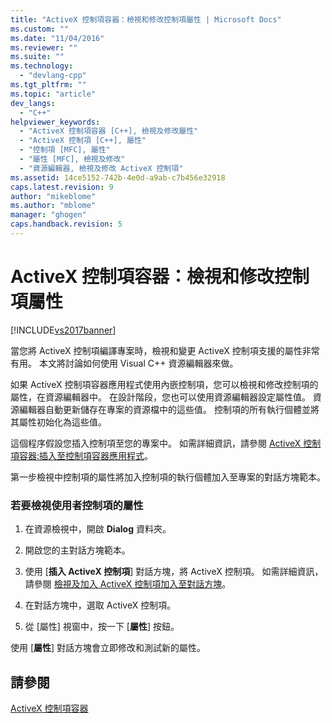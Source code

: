 ```yaml
---
title: "ActiveX 控制項容器：檢視和修改控制項屬性 | Microsoft Docs"
ms.custom: ""
ms.date: "11/04/2016"
ms.reviewer: ""
ms.suite: ""
ms.technology: 
  - "devlang-cpp"
ms.tgt_pltfrm: ""
ms.topic: "article"
dev_langs: 
  - "C++"
helpviewer_keywords: 
  - "ActiveX 控制項容器 [C++], 檢視及修改屬性"
  - "ActiveX 控制項 [C++], 屬性"
  - "控制項 [MFC], 屬性"
  - "屬性 [MFC], 檢視及修改"
  - "資源編輯器, 檢視及修改 ActiveX 控制項"
ms.assetid: 14ce5152-742b-4e0d-a9ab-c7b456e32918
caps.latest.revision: 9
author: "mikeblome"
ms.author: "mblome"
manager: "ghogen"
caps.handback.revision: 5
---
```

# ActiveX 控制項容器：檢視和修改控制項屬性
[!INCLUDE[vs2017banner](../assembler/inline/includes/vs2017banner.md)]

當您將 ActiveX 控制項編譯專案時，檢視和變更 ActiveX 控制項支援的屬性非常有用。  本文將討論如何使用 Visual C\+\+ 資源編輯器來做。  
  
 如果 ActiveX 控制項容器應用程式使用內嵌控制項，您可以檢視和修改控制項的屬性，在資源編輯器中。  在設計階段，您也可以使用資源編輯器設定屬性值。  資源編輯器自動更新儲存在專案的資源檔中的這些值。  控制項的所有執行個體並將其屬性初始化為這些值。  
  
 這個程序假設您插入控制項至您的專案中。  如需詳細資訊，請參閱 [ActiveX 控制項容器:插入至控制項容器應用程式](../mfc/inserting-a-control-into-a-control-container-application.md)。  
  
 第一步檢視中控制項的屬性將加入控制項的執行個體加入至專案的對話方塊範本。  
  
### 若要檢視使用者控制項的屬性  
  
1.  在資源檢視中，開啟 **Dialog** 資料夾。  
  
2.  開啟您的主對話方塊範本。  
  
3.  使用 \[**插入 ActiveX 控制項**\] 對話方塊，將 ActiveX 控制項。  如需詳細資訊，請參閱 [檢視及加入 ActiveX 控制項加入至對話方塊](../mfc/viewing-and-adding-activex-controls-to-a-dialog-box.md)。  
  
4.  在對話方塊中，選取 ActiveX 控制項。  
  
5.  從 \[屬性\] 視窗中，按一下 \[**屬性**\] 按鈕。  
  
 使用 \[**屬性**\] 對話方塊會立即修改和測試新的屬性。  
  
## 請參閱  
 [ActiveX 控制項容器](../mfc/activex-control-containers.md)